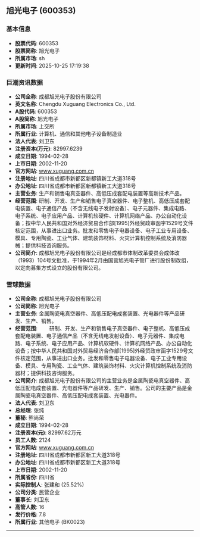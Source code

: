 ## 旭光电子 (600353)

### 基本信息

- **股票代码**: 600353
- **股票简称**: 旭光电子
- **所属市场**: sh
- **更新时间**: 2025-10-25 17:19:38

### 巨潮资讯数据

- **公司全称**: 成都旭光电子股份有限公司
- **英文名称**: Chengdu Xuguang Electronics Co., Ltd.
- **A股代码**: 600353
- **A股简称**: 旭光电子
- **所属市场**: 上交所
- **所属行业**: 计算机、通信和其他电子设备制造业
- **法人代表**: 刘卫东
- **注册资本(万元)**: 82997.6239
- **成立日期**: 1994-02-28
- **上市日期**: 2002-11-20
- **官方网站**: www.xuguang.com.cn
- **注册地址**: 四川省成都市新都区新都镇新工大道318号
- **办公地址**: 四川省成都市新都区新都镇新工大道318号
- **主营业务**: 生产和销售电真空器件、高低压成套配电装置等高新技术产品。
- **经营范围**: 研制、开发、生产和销售电子真空器件、电子整机、高低压成套配电装置、电子通信产品（不含无线电子发射设备）、电子元器件、集成电路、电子系统、电子应用产品、计算机软硬件、计算机网络产品、办公自动化设备；按中华人民共和国对外经济贸易合作部[1995]外经贸政审函字1529号文件核定范围，从事进出口业务。批发和零售电子电器设备、电子工业专用设备、模具、专用陶瓷、工业气体、建筑装饰材料、火灾计算机控制系统及消防器械；提供科技咨询服务。
- **公司简介**: 成都旭光电子股份有限公司是经成都市体制改革委员会成体改（1993）104号文批准，于1994年2月由国营旭光电子管厂进行股份制改组，以定向募集方式设立的股份有限公司。

### 雪球数据

- **公司全称**: 成都旭光电子股份有限公司
- **公司简称**: 旭光电子
- **主营业务**: 金属陶瓷电真空器件、高低压配电成套装置、光电器件等产品研发、生产、销售。
- **经营范围**: 　　研制、开发、生产和销售电子真空器件、电子整机、高低压成套配电装置、电子通信产品（不含无线电发射设备）、电子元器件、集成电路、电子系统、电子应用产品、计算机软硬件、计算机网络产品、办公自动化设备；按中华人民共和国对外贸易经济合作部[1995]外经贸政审函字1529号文件核定范围，从事进出口业务。批发和零售电子电器设备、电子工业专用设备、模具、专用陶瓷、工业气体、建筑装饰材料、火灾计算机控制系统及消防器材；提供科技咨询服务。
- **公司简介**: 成都旭光电子股份有限公司的主营业务是金属陶瓷电真空器件、高低压配电成套装置、光电器件等产品研发、生产、销售。公司的主要产品是金属陶瓷电真空器件、高低压配电成套装置、光电器件。
- **法人代表**: 刘卫东
- **总经理**: 张纯
- **董秘**: 熊尚荣
- **成立日期**: 1994-02-28
- **注册资本(元)**: 82997.62万元
- **员工人数**: 2124
- **官方网站**: www.xuguang.com.cn
- **注册地址**: 四川省成都市新都区新工大道318号
- **办公地址**: 四川省成都市新都区新工大道318号
- **上市日期**: 2002-11-20
- **所属省份**: 四川省
- **实际控制人**: 张建和 (25.52%)
- **公司分类**: 民营企业
- **董事长**: 刘卫东
- **高管人数**: 16
- **发行价格**: 7.8
- **所属行业**: 其他电子 (BK0023)

---